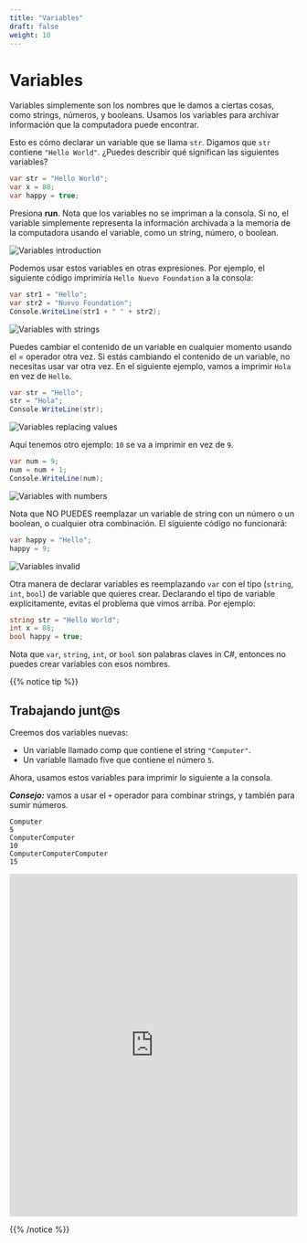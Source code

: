 ```yaml
---
title: "Variables"
draft: false
weight: 10
---
```

# Variables

Variables simplemente son los nombres que le damos a ciertas cosas, como strings, números, y booleans. Usamos los variables para archivar información que la computadora puede encontrar.

Esto es cómo declarar un variable que se llama `str`. Digamos que `str` contiene `"Hello World"`. ¿Puedes describir qué significan las siguientes variables? 

```csharp
var str = "Hello World";
var x = 88;
var happy = true;
```

Presiona **run**. Nota que los variables no se impriman a la consola. Si no, el variable simplemente representa la información archivada a la memoria de la computadora usando el variable, como un string, número, o boolean.

![Variables introduction](../media/variables-intro.png)

Podemos usar estos variables en otras expresiones. Por ejemplo, el siguiente código imprimiría  `Hello Nuevo Foundation` a la consola:

```csharp
var str1 = "Hello";
var str2 = "Nuevo Foundation";
Console.WriteLine(str1 + " " + str2);
```

![Variables with strings](../media/variables-strings.png)

Puedes cambiar el contenido de un variable en cualquier momento usando el = operador otra vez. Si estás cambiando el contenido de un variable, no necesitas usar var otra vez. En el siguiente ejemplo, vamos a imprimir `Hola` en vez de `Hello`.

```csharp
var str = "Hello";
str = "Hola";
Console.WriteLine(str);
```

![Variables replacing values](../media/variables-replace.png)

Aquí tenemos otro ejemplo: `10` se va a imprimir en vez de `9`.

```csharp
var num = 9;
num = num + 1;
Console.WriteLine(num);
```

![Variables with numbers](../media/variables-numbers.png)

Nota que NO PUEDES reemplazar un variable de string con un número o un boolean, o cualquier otra combinación. El siguiente código no funcionará:

```csharp
var happy = "Hello";
happy = 9;
```

![Variables invalid](../media/variables-invalid.png)

Otra manera de declarar variables es reemplazando `var` con el tipo  (`string`, `int`, `bool`) de variable que quieres crear. Declarando el tipo de variable explícitamente, evitas el problema que vimos arriba. Por ejemplo:

```csharp
string str = "Hello World";
int x = 88;
bool happy = true;
```

Nota que  `var`, `string`, `int`, or `bool` son palabras claves in C#, entonces no puedes crear variables con esos nombres.

{{% notice tip %}}

## Trabajando junt@s

Creemos dos variables nuevas:

- Un variable llamado comp que contiene el string `"Computer"`.
- Un variable llamado five que contiene el número `5`.

Ahora, usamos estos variables para imprimir lo siguiente a la consola. 

**_Consejo:_** vamos a usar el `+` operador para combinar strings, y también para sumir números.  

```
Computer
5
ComputerComputer
10
ComputerComputerComputer
15
```

<iframe height="600px" width="100%" src="https://repl.it/@nuevofoundation/NF-CSharp-blank?lite=true" scrolling="no" frameborder="no" allowtransparency="true" allowfullscreen="true" sandbox="allow-forms allow-pointer-lock allow-popups allow-same-origin allow-scripts allow-modals"></iframe>

{{% /notice %}}
